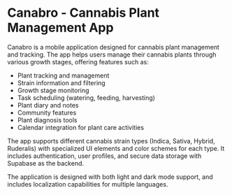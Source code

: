 # Canabro - Cannabis Plant Management App

Canabro is a mobile application designed for cannabis plant management and tracking. The app helps users manage their cannabis plants through various growth stages, offering features such as:

- Plant tracking and management
- Strain information and filtering
- Growth stage monitoring
- Task scheduling (watering, feeding, harvesting)
- Plant diary and notes
- Community features
- Plant diagnosis tools
- Calendar integration for plant care activities

The app supports different cannabis strain types (Indica, Sativa, Hybrid, Ruderalis) with specialized UI elements and color schemes for each type. It includes authentication, user profiles, and secure data storage with Supabase as the backend.

The application is designed with both light and dark mode support, and includes localization capabilities for multiple languages.
